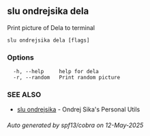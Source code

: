 ## slu ondrejsika dela

Print picture of Dela to terminal

```
slu ondrejsika dela [flags]
```

### Options

```
  -h, --help     help for dela
  -r, --random   Print random picture
```

### SEE ALSO

* [slu ondrejsika](slu_ondrejsika.md)	 - Ondrej Sika's Personal Utils

###### Auto generated by spf13/cobra on 12-May-2025
